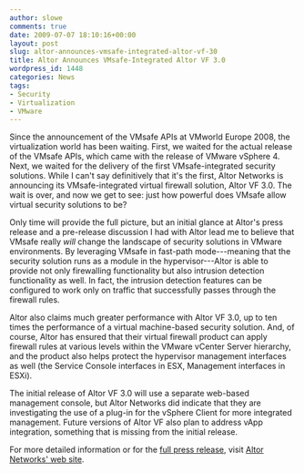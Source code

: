 ```yaml
---
author: slowe
comments: true
date: 2009-07-07 18:10:16+00:00
layout: post
slug: altor-announces-vmsafe-integrated-altor-vf-30
title: Altor Announces VMsafe-Integrated Altor VF 3.0
wordpress_id: 1448
categories: News
tags:
- Security
- Virtualization
- VMware
---
```


Since the announcement of the VMsafe APIs at VMworld Europe 2008, the virtualization world has been waiting. First, we waited for the actual release of the VMsafe APIs, which came with the release of VMware vSphere 4. Next, we waited for the delivery of the first VMsafe-integrated security solutions. While I can't say definitively that it's the first, Altor Networks is announcing its VMsafe-integrated virtual firewall solution, Altor VF 3.0. The wait is over, and now we get to see: just how powerful does VMsafe allow virtual security solutions to be?

Only time will provide the full picture, but an initial glance at Altor's press release and a pre-release discussion I had with Altor lead me to believe that VMsafe really _will_ change the landscape of security solutions in VMware environments. By leveraging VMsafe in fast-path mode---meaning that the security solution runs as a module in the hypervisor---Altor is able to provide not only firewalling functionality but also intrusion detection functionality as well. In fact, the intrusion detection features can be configured to work only on traffic that successfully passes through the firewall rules.

Altor also claims much greater performance with Altor VF 3.0, up to ten times the performance of a virtual machine-based security solution. And, of course, Altor has ensured that their virtual firewall product can apply firewall rules at various levels within the VMware vCenter Server hierarchy, and the product also helps protect the hypervisor management interfaces as well (the Service Console interfaces in ESX, Management interfaces in ESXi).

The initial release of Altor VF 3.0 will use a separate web-based management console, but Altor Networks did indicate that they are investigating the use of a plug-in for the vSphere Client for more integrated management. Future versions of Altor VF also plan to address vApp integration, something that is missing from the initial release.

For more detailed information or for the [full press release](http://www.altornetworks.com/news-events/item.php?pressrel-altor-unveils-vf3), visit [Altor Networks' web site](http://www.altornetworks.com/).
